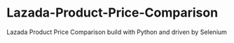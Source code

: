 # Lazada-Product-Price-Comparison
Lazada Product Price Comparison build with Python and driven by Selenium
